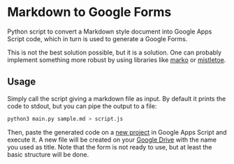 # Markdown to Google Forms

Python script to convert a Markdown style document into Google Apps Script code, which in turn is used to generate a Google Forms.

This is not the best solution possible, but it is a solution. One can probably implement something more robust by using libraries like [marko](https://github.com/frostming/marko) or [mistletoe](https://github.com/miyuchina/mistletoe).

## Usage

Simply call the script giving a markdown file as input. By default it prints the code to stdout, but you can pipe the output to a file:

```python
python3 main.py sample.md > script.js
```

Then, paste the generated code on a [new project](https://script.google.com/home/projects/create) in Google Apps Script and execute it. A new file will be created on your [Google Drive](https://drive.google.com/) with the name you used as title. Note that the form is not ready to use, but at least the basic structure will be done.
